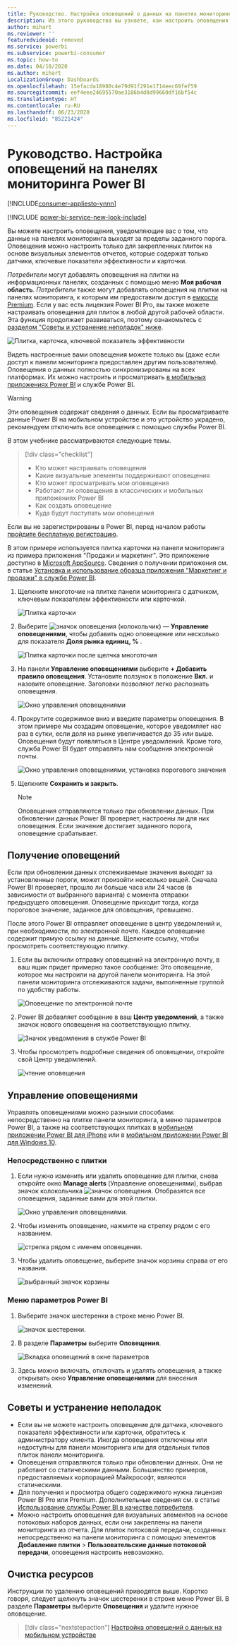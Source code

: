 ```yaml
---
title: Руководство. Настройка оповещений о данных на панелях мониторинга службы Power BI
description: Из этого руководства вы узнаете, как настроить оповещения, уведомляющие вас о том, что данные в панелях мониторинга выходят за пределы заданного порога в службе Microsoft Power BI.
author: mihart
ms.reviewer: ''
featuredvideoid: removed
ms.service: powerbi
ms.subservice: powerbi-consumer
ms.topic: how-to
ms.date: 04/18/2020
ms.author: mihart
LocalizationGroup: Dashboards
ms.openlocfilehash: 15efacda18980c4e79d91f291e1714eec69fef59
ms.sourcegitcommit: eef4eee24695570ae3186b4d8d99660df16bf54c
ms.translationtype: HT
ms.contentlocale: ru-RU
ms.lasthandoff: 06/23/2020
ms.locfileid: "85221424"
---
```

# <a name="tutorial-set-alerts-on-power-bi-dashboards"></a>Руководство. Настройка оповещений на панелях мониторинга Power BI

[!INCLUDE[consumer-appliesto-ynnn](../includes/consumer-appliesto-ynnn.md)]

[!INCLUDE [power-bi-service-new-look-include](../includes/power-bi-service-new-look-include.md)]

Вы можете настроить оповещения, уведомляющие вас о том, что данные на панелях мониторинга выходят за пределы заданного порога. Оповещения можно настроить только для закрепленных плиток на основе визуальных элементов отчетов, которые содержат только датчики, ключевые показатели эффективности и карточки. 

*Потребители* могут добавлять оповещения на плитки на информационных панелях, созданных с помощью меню **Моя рабочая область**. *Потребители* также могут добавлять оповещения на плитки на панелях мониторинга, к которым им предоставили доступ в [емкости Premium](end-user-license.md). Если у вас есть лицензия Power BI Pro, вы также можете настраивать оповещения для плиток в любой другой рабочей области.
Эта функция продолжает развиваться, поэтому ознакомьтесь с [разделом "Советы и устранение неполадок" ниже](#tips-and-troubleshooting).

![Плитка, карточка, ключевой показатель эффективности](media/end-user-alerts/card-gauge-kpi.png)

Видеть настроенные вами оповещения можете только вы (даже если доступ к панели мониторинга предоставлен другим пользователям). Оповещения о данных полностью синхронизированы на всех платформах. Их можно настроить и просматривать [в мобильных приложениях Power BI](mobile/mobile-set-data-alerts-in-the-mobile-apps.md) и службе Power BI. 

> [!WARNING]
> Эти оповещения содержат сведения о данных. Если вы просматриваете данные Power BI на мобильном устройстве и это устройство украдено, рекомендуем отключить все оповещения с помощью службы Power BI.
> 

В этом учебнике рассматриваются следующие темы.
> [!div class="checklist"]
> * Кто может настраивать оповещения
> * Какие визуальные элементы поддерживают оповещения
> * Кто может просматривать мои оповещения
> * Работают ли оповещения в классических и мобильных приложениях Power BI
> * Как создать оповещение
> * Куда будут поступать мои оповещения

Если вы не зарегистрированы в Power BI, перед началом работы [пройдите бесплатную регистрацию](https://app.powerbi.com/signupredirect?pbi_source=web).

В этом примере используется плитка карточки на панели мониторинга из примера приложения "Продажи и маркетинг". Это приложение доступно в [Microsoft AppSource](https://appsource.microsoft.com). Сведения о получении приложения см. в статье [Установка и использование образца приложения "Маркетинг и продажи" в службе Power BI](end-user-app-marketing.md).

1. Щелкните многоточие на плитке панели мониторинга с датчиком, ключевым показателем эффективности или карточкой.
   
   ![Плитка карточки](media/end-user-alerts/power-bi-cards.png)
2. Выберите ![значок оповещения](media/end-user-alerts/power-bi-bell-icon.png) (колокольчик) — **Управление оповещениями**, чтобы добавить одно оповещение или несколько для показателя **Доля рынка единиц, %** .

   ![Плитка карточки после щелчка многоточия](media/end-user-alerts/power-bi-ellipses.png)

   
1. На панели **Управление оповещениями** выберите **+ Добавить правило оповещения**.  Установите ползунок в положение **Вкл.** и назовите оповещение. Заголовки позволяют легко распознать оповещения.
   
   ![Окно управления оповещениями](media/end-user-alerts/power-bi-manage-alert.png)
4. Прокрутите содержимое вниз и введите параметры оповещения.  В этом примере мы создадим оповещение, которое уведомляет нас раз в сутки, если доля на рынке увеличивается до 35 или выше. Оповещения будут появляться в Центре уведомлений. Кроме того, служба Power BI будет отправлять нам сообщения электронной почты.
   
   ![Окно управления оповещениями, установка порогового значения](media/end-user-alerts/power-bi-manage-alert-details.png)
5. Щелкните **Сохранить и закрыть**.
 
   > [!NOTE]
   > Оповещения отправляются только при обновлении данных. При обновлении данных Power BI проверяет, настроены ли для них оповещения. Если значение достигает заданного порога, оповещение срабатывает. 
   > 

## <a name="receiving-alerts"></a>Получение оповещений
Если при обновлении данных отслеживаемые значения выходят за установленные пороги, может произойти несколько вещей. Сначала Power BI проверяет, прошло ли больше часа или 24 часов (в зависимости от выбранного варианта) с момента отправки предыдущего оповещения. Оповещение приходит тогда, когда пороговое значение, заданное для оповещения, превышено.

После этого Power BI отправляет оповещение в центр уведомлений и, при необходимости, по электронной почте. Каждое оповещение содержит прямую ссылку на данные. Щелкните ссылку, чтобы просмотреть соответствующую плитку.  

1. Если вы включили отправку оповещений на электронную почту, в ваш ящик придет примерно такое сообщение: Это оповещение, которое мы настроили на другой панели мониторинга. На этой панели мониторинга отслеживаются задачи, выполненные группой по удобству работы.
   
   ![Оповещение по электронной почте](media/end-user-alerts/power-bi-alert-email.png)
2. Power BI добавляет сообщение в ваш **Центр уведомлений**, а также значок нового оповещения на соответствующую плитку.
   
   ![Значок уведомления в службе Power BI](media/end-user-alerts/power-bi-task-alert.png)
3. Чтобы просмотреть подробные сведения об оповещении, откройте свой Центр уведомлений.
   
    ![чтение оповещения](media/end-user-alerts/power-bi-notification.png)
   
  

## <a name="managing-alerts"></a>Управление оповещениями

Управлять оповещениями можно разными способами: непосредственно на плитке панели мониторинга, в меню параметров Power BI, а также на соответствующих плитках в [мобильном приложении Power BI для iPhone](mobile/mobile-set-data-alerts-in-the-mobile-apps.md) или в [мобильном приложении Power BI для Windows 10](mobile/mobile-set-data-alerts-in-the-mobile-apps.md).

### <a name="from-the-tile-itself"></a>Непосредственно с плитки

1. Если нужно изменить или удалить оповещение для плитки, снова откройте окно **Manage alerts** (Управление оповещениями), выбрав значок колокольчика ![значок оповещения](media/end-user-alerts/power-bi-bell-icon.png). Отобразятся все оповещения, заданные вами для этой плитки.
   
    ![Окно управления оповещениями](media/end-user-alerts/power-bi-manage-alerts.png).
2. Чтобы изменить оповещение, нажмите на стрелку рядом с его названием.
   
    ![стрелка рядом с именем оповещения](media/end-user-alerts/power-bi-modify-alert.png).
3. Чтобы удалить оповещение, выберите значок корзины справа от его названия.
   
      ![выбранный значок корзины](media/end-user-alerts/power-bi-alert-delete.png)

### <a name="from-the-power-bi-settings-menu"></a>Меню параметров Power BI

1. Выберите значок шестеренки в строке меню Power BI.
   
    ![значок шестеренки](media/end-user-alerts/powerbi-gear-icon.png).
2. В разделе **Параметры** выберите **Оповещения**.
   
    ![Вкладка оповещений в окне параметров](media/end-user-alerts/power-bi-alert-settings.png)
3. Здесь можно включать, отключать и удалять оповещения, а также открывать окно **Управление оповещениями** для внесения изменений.

## <a name="tips-and-troubleshooting"></a>Советы и устранение неполадок 

* Если вы не можете настроить оповещение для датчика, ключевого показателя эффективности или карточки, обратитесь к администратору клиента. Иногда оповещения отключены или недоступны для панели мониторинга или для отдельных типов плиток панели мониторинга.
* Оповещения отправляются только при обновлении данных. Они не работают со статическими данными. Большинство примеров, предоставляемых корпорацией Майкрософт, являются статическими. 
* Для получения и просмотра общего содержимого нужна лицензия Power BI Pro или Premium. Дополнительные сведения см. в статье [Использование службы Power BI в качестве потребителя](end-user-license.md).
* Можно настроить оповещения для визуальных элементов на основе потоковых наборов данных, если они закреплены на панели мониторинга из отчета. Для плиток потоковой передачи, созданных непосредственно на панели мониторинга с помощью элементов **Добавление плитки** > **Пользовательские данные потоковой передачи**, оповещения настроить невозможно.


## <a name="clean-up-resources"></a>Очистка ресурсов
Инструкции по удалению оповещений приводятся выше. Коротко говоря, следует щелкнуть значок шестеренки в строке меню Power BI. В разделе **Параметры** выберите **Оповещения** и удалите нужное оповещение.

> [!div class="nextstepaction"]
> [Настройка оповещений о данных на мобильном устройстве](mobile/mobile-set-data-alerts-in-the-mobile-apps.md)


